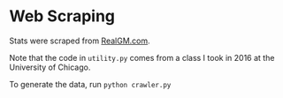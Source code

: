 # Web Scraping

Stats were scraped from [RealGM.com](https://basketball.realgm.com). 

Note that the code in `utility.py` comes from a class I took 
in 2016 at the University of Chicago. 

To generate the data, run `python crawler.py`


